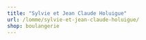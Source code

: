 ```yaml
---
title: "Sylvie et Jean Claude Holuigue"
url: /lomme/sylvie-et-jean-claude-holuigue/
shop: boulangerie
---
```

